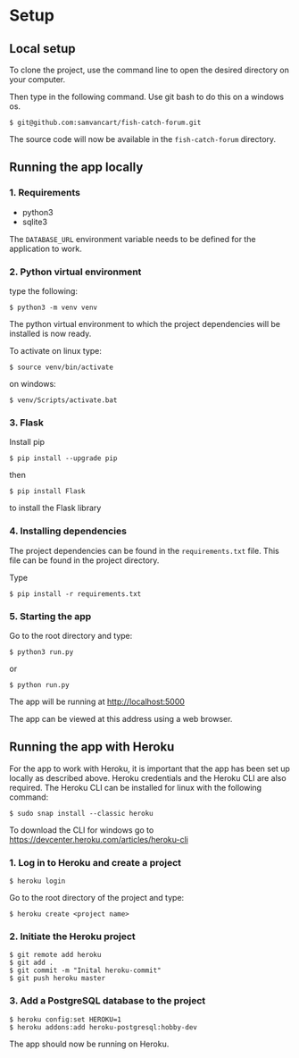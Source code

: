 # Setup

## Local setup

To clone the project, use the command line to open the desired directory on your computer.

Then type in the following command. Use git bash to do this on a windows os.

```
$ git@github.com:samvancart/fish-catch-forum.git
``` 
The source code will now be available in the `fish-catch-forum` directory.

## Running the app locally

### 1. Requirements

* python3
* sqlite3

The `DATABASE_URL` environment variable needs to be defined for the application to work.

### 2. Python virtual environment

type the following:

```
$ python3 -m venv venv
```
The python virtual environment to which the project dependencies will be installed is now ready.

To activate on linux type:

```
$ source venv/bin/activate
```
on windows:

```
$ venv/Scripts/activate.bat
```

### 3. Flask

Install pip
```
$ pip install --upgrade pip
```
then 
```
$ pip install Flask
```
to install the Flask library

### 4. Installing dependencies

The project dependencies can be found in the `requirements.txt` file. This file can be found in the project directory.

Type
```
$ pip install -r requirements.txt
```
### 5. Starting the app 

Go to the root directory and type:
```
$ python3 run.py
```
or

```
$ python run.py
```

The app will be running at [http://localhost:5000](http://localhost:5000)

The app can be viewed at this address using a web browser.

## Running the app with Heroku

For the app to work with Heroku, it is important that the app has been set up locally as described above.
Heroku credentials and the Heroku CLI are also required.
The Heroku CLI can be installed for linux with the following command:

```
$ sudo snap install --classic heroku
```
To download the CLI for windows go to https://devcenter.heroku.com/articles/heroku-cli

### 1. Log in to Heroku and create a project

```
$ heroku login
```

Go to the root directory of the project and type:
```
$ heroku create <project name>
```

### 2. Initiate the Heroku project
```
$ git remote add heroku
$ git add .
$ git commit -m "Inital heroku-commit"
$ git push heroku master
```

### 3. Add a PostgreSQL database to the project

```
$ heroku config:set HEROKU=1
$ heroku addons:add heroku-postgresql:hobby-dev
```
The app should now be running on Heroku.





